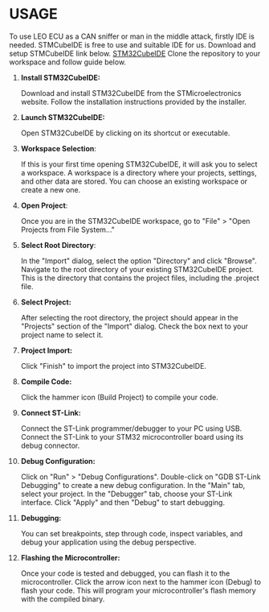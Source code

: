 # USAGE
To use LEO ECU as a CAN sniffer or man in the middle attack, firstly IDE is needed.
STMCubeIDE is free to use and suitable IDE for us. Download and setup STMCubeIDE link below.
[STM32CubeIDE](https://www.st.com/en/development-tools/stm32cubeide.html "STM32CubeIDE")
Clone the repository to your workspace and follow guide below.

1.  **Install STM32CubeIDE:**

	Download and install STM32CubeIDE from the STMicroelectronics website.
	Follow the installation instructions provided by the installer.

2. **Launch STM32CubeIDE:**

	Open STM32CubeIDE by clicking on its shortcut or executable.
3. **Workspace Selection**:

	If this is your first time opening STM32CubeIDE, it will ask you to select a workspace. A workspace is a directory where your projects, settings, and other data are stored. You can choose an existing workspace or create a new one.
4. **Open Project**:

	Once you are in the STM32CubeIDE workspace, go to "File" > "Open Projects from File System..."
5. **Select Root Directory**:

	In the "Import" dialog, select the option "Directory" and click "Browse".
	Navigate to the root directory of your existing STM32CubeIDE project. This is the directory that contains the project files, including the .project file.
6. **Select Project:**

	After selecting the root directory, the project should appear in the "Projects" section of the "Import" dialog.
	Check the box next to your project name to select it.
7. **Project Import:**

	Click "Finish" to import the project into STM32CubeIDE.

8. **Compile Code:**

	Click the hammer icon (Build Project) to compile your code.

9. **Connect ST-Link:**

	Connect the ST-Link programmer/debugger to your PC using USB.
	Connect the ST-Link to your STM32 microcontroller board using its debug connector.
10. **Debug Configuration:**

	Click on "Run" > "Debug Configurations".
	Double-click on  "GDB ST-Link Debugging"  to create a new debug configuration.
	In the "Main" tab, select your project.
	In the "Debugger" tab, choose your ST-Link interface.
	Click "Apply" and then "Debug" to start debugging.
11. **Debugging:**

	You can set breakpoints, step through code, inspect variables, and debug your application using the debug perspective.
12. **Flashing the Microcontroller:**

	Once your code is tested and debugged, you can flash it to the microcontroller.
	Click the arrow icon next to the hammer icon (Debug) to flash your code.
	This will program your microcontroller's flash memory with the compiled binary.
